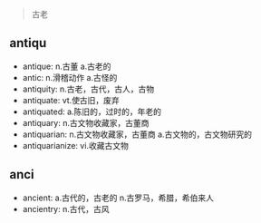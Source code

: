 > 古老

## antiqu

- antique: n.古董 a.古老的
- antic: n.滑稽动作 a.古怪的
- antiquity: n.古老，古代，古人，古物
- antiquate: vt.使古旧，废弃
- antiquated: a.陈旧的，过时的，年老的
- antiquary: n.古文物收藏家，古董商
- antiquarian: n.古文物收藏家，古董商 a.古文物的，古文物研究的
- antiquarianize: vi.收藏古文物

## anci
- ancient: a.古代的，古老的 n.古罗马，希腊，希伯来人
- ancientry: n.古代，古风
